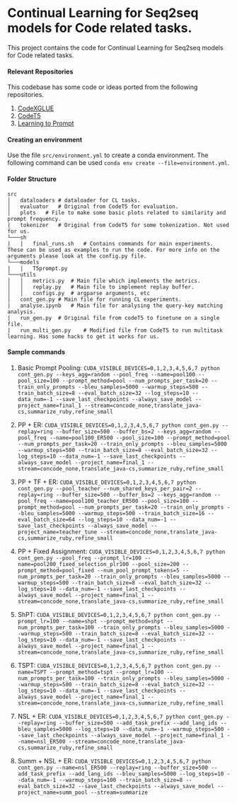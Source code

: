 
# Continual Learning for Seq2seq models for Code related tasks.

This project contains the code for Continual Learning for Seq2seq models for Code related tasks.


#### Relevant Repositories
This codebase has some code or ideas ported from the following repositories.
1. [CodeXGLUE](https://github.com/microsoft/CodeXGLUE)
2. [CodeT5](https://github.com/salesforce/CodeT5)
3. [Learning to Prompt](https://github.com/google-research/l2p)

#### Creating an environment
Use the file `src/environment.yml` to create a conda environment. The following command can be used `conda env create --file=environment.yml`.

#### Folder Structure
```
src
│   dataloaders	# dataloader for CL tasks.
│   evaluator	# Original from CodeT5 for evaluation.
│	plots	# File to make some basic plots related to similarity and prompt frequency.
|	tokenizer	# Original from CodeT5 for some tokenization. Not used for us.
└───sh
|	|	final_runs.sh	# Contains commands for main experiments. These can be used as examples to run the code. For more info on the arguments please look at the config.py file.
└───models
|	|	T5prompt.py
└───utils
│   │   metrics.py	# Main file which implements the metrics.
│   │   replay.py	# Main file to implement replay buffer.
│   │	configs.py	# argparse arguments, etc
│   cont_gen.py	# Main file for running CL experiments.
|	analyse.ipynb	# Main file for analysing the query-key matching analysis.
|	run_gen.py	# Original file from codeT5 to finetune on a single file.
|	run_multi_gen.py	# Modified file from CodeT5 to run multitask learning. Has some hacks to get it works for us.
```

#### Sample commands
1. Basic Prompt Pooling: `CUDA_VISIBLE_DEVICES=0,1,2,3,4,5,6,7 python cont_gen.py --keys_agg=random --pool_freq --name=pool100 --pool_size=100 --prompt_method=pool --num_prompts_per_task=20 --train_only_prompts --bleu_samples=5000 --warmup_steps=500 --train_batch_size=8 --eval_batch_size=32 --log_steps=10 --data_num=-1 --save_last_checkpoints --always_save_model --project_name=final_1 --stream=concode_none,translate_java-cs,summarize_ruby,refine_small`

2. PP + ER: `CUDA_VISIBLE_DEVICES=0,1,2,3,4,5,6,7 python cont_gen.py --replay=ring --buffer_size=500 --buffer_bs=2 --keys_agg=random --pool_freq --name=pool100_ER500 --pool_size=100 --prompt_method=pool --num_prompts_per_task=20 --train_only_prompts --bleu_samples=5000 --warmup_steps=500 --train_batch_size=8 --eval_batch_size=32 --log_steps=10 --data_num=-1 --save_last_checkpoints --always_save_model --project_name=final_1 --stream=concode_none,translate_java-cs,summarize_ruby,refine_small`

3. PP + TF + ER: `CUDA_VISIBLE_DEVICES=0,1,2,3,4,5,6,7 python cont_gen.py --pool_teacher --num_shared_keys_per_pair=2 --replay=ring --buffer_size=500 --buffer_bs=2 --keys_agg=random --pool_freq --name=pool100_teacher_ER500 --pool_size=100 --prompt_method=pool --num_prompts_per_task=20 --train_only_prompts --bleu_samples=5000 --warmup_steps=500 --train_batch_size=16 --eval_batch_size=64 --log_steps=10 --data_num=-1 --save_last_checkpoints --always_save_model --project_name=teacher_tune --stream=concode_none,translate_java-cs,summarize_ruby,refine_small`

4. PP + Fixed Assignment: `CUDA_VISIBLE_DEVICES=0,1,2,3,4,5,6,7 python cont_gen.py --pool_freq --prompt_lr=100 --name=pool200_fixed_selection_plr100 --pool_size=200 --prompt_method=pool_fixed --num_pool_prompt_tokens=5 --num_prompts_per_task=20 --train_only_prompts --bleu_samples=5000 --warmup_steps=500 --train_batch_size=8 --eval_batch_size=32 --log_steps=10 --data_num=-1 --save_last_checkpoints --always_save_model --project_name=final_1 --stream=concode_none,translate_java-cs,summarize_ruby,refine_small`

5. ShPT: `CUDA_VISIBLE_DEVICES=0,1,2,3,4,5,6,7 python cont_gen.py --prompt_lr=100 --name=shpt --prompt_method=shpt --num_prompts_per_task=100 --train_only_prompts --bleu_samples=5000 --warmup_steps=500 --train_batch_size=8 --eval_batch_size=32 --log_steps=10 --data_num=-1 --save_last_checkpoints --always_save_model --project_name=final_1 --stream=concode_none,translate_java-cs,summarize_ruby,refine_small`

6. TSPT: `CUDA_VISIBLE_DEVICES=0,1,2,3,4,5,6,7 python cont_gen.py --name=TSPT --prompt_method=tspt --prompt_lr=100 --num_prompts_per_task=100 --train_only_prompts --bleu_samples=5000 --warmup_steps=500 --train_batch_size=8 --eval_batch_size=32 --log_steps=10 --data_num=-1 --save_last_checkpoints --always_save_model --project_name=final_1 --stream=concode_none,translate_java-cs,summarize_ruby,refine_small`

7. NSL + ER: `CUDA_VISIBLE_DEVICES=0,1,2,3,4,5,6,7 python cont_gen.py --replay=ring --buffer_size=500 --add_task_prefix --add_lang_ids --bleu_samples=5000 --log_steps=10 --data_num=-1 --warmup_steps=500 --save_last_checkpoints --always_save_model --project_name=final_1 --name=nsl_ER500 --stream=concode_none,translate_java-cs,summarize_ruby,refine_small`

8. Summ + NSL + ER: `CUDA_VISIBLE_DEVICES=0,1,2,3,4,5,6,7 python cont_gen.py --name=nsl_ER500 --replay=ring --buffer_size=500 --add_task_prefix --add_lang_ids --bleu_samples=5000 --log_steps=10 --data_num=-1 --warmup_steps=100 --train_batch_size=8 --eval_batch_size=32 --save_last_checkpoints --always_save_model --project_name=summ_pool --stream=summarize`